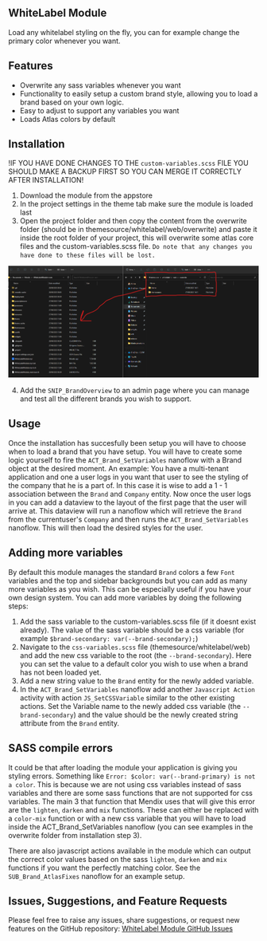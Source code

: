 ## WhiteLabel Module

Load any whitelabel styling on the fly, you can for example change the primary color whenever you want.

## Features

- Overwrite any sass variables whenever you want
- Functionality to easily setup a custom brand style, allowing you to load a brand based on your own logic.
- Easy to adjust to support any variables you want
- Loads Atlas colors by default

## Installation

!IF YOU HAVE DONE CHANGES TO THE `custom-variables.scss` FILE YOU SHOULD MAKE A BACKUP FIRST SO YOU CAN MERGE IT CORRECTLY AFTER INSTALLATION!

1. Download the module from the appstore
2. In the project settings in the theme tab make sure the module is loaded last
3. Open the project folder and then copy the content from the overwrite folder (should be in themesource/whitelabel/web/overwrite) and paste it inside the root folder of your project, this will overwrite some atlas core files and the custom-variables.scss file. `Do note that any changes you have done to these files will be lost.`

![copy-overwrite-folder](copy-overwrite-folder.png)

4. Add the `SNIP_BrandOverview` to an admin page where you can manage and test all the different brands you wish to support.

## Usage

Once the installation has succesfully been setup you will have to choose when to load a brand that you have setup. You will have to create some logic yourself to fire the `ACT_Brand_SetVariables` nanoflow with a Brand object at the desired moment. An example: You have a multi-tenant application and one a user logs in you want that user to see the styling of the company that he is a part of. In this case it is wise to add a 1 - 1 association between the `Brand` and `Company` entity. Now once the user logs in you can add a dataview to the layout of the first page that the user will arrive at. This dataview will run a nanoflow which will retrieve the `Brand` from the currentuser's `Company` and then runs the `ACT_Brand_SetVariables` nanoflow. This will then load the desired styles for the user. 

## Adding more variables

By default this module manages the standard `Brand` colors a few `Font` variables and the top and sidebar backgrounds but you can add as many more variables as you wish. This can be especially useful if you have your own design system. You can add more variables by doing the following steps:

1. Add the sass variable to the custom-variables.scss file (if it doesnt exist already). The value of the sass variable should be a css variable (for example `$brand-secondary: var(--brand-secondary);`)
2. Navigate to the `css-variables.scss` file (themesource/whitelabel/web) and add the new css variable to the root (the `--brand-secondary`). Here you can set the value to a default color you wish to use when a brand has not been loaded yet.
3. Add a new string value to the `Brand` entity for the newly added variable.
4. In the `ACT_Brand_SetVariables` nanoflow add another `Javascript Action` activity with action `JS_SetCSSVariable` similar to the other existing actions. Set the Variable name to the newly added css variable (the `--brand-secondary`) and the value should be the newly created string attribute from the `Brand` entity.

## SASS compile errors

It could be that after loading the module your application is giving you styling errors. Something like `Error: $color: var(--brand-primary) is not a color`. This is because we are not using css variables instead of sass variables and there are some sass functions that are not supported for css variables. The main 3 that function that Mendix uses that will give this error are the `lighten`, `darken` and `mix` functions. These can either be replaced with a `color-mix` function or with a new css variable that you will have to load inside the ACT_Brand_SetVariables nanoflow (you can see examples in the overwrite folder from installation step 3).

There are also javascript actions available in the module which can output the correct color values based on the sass `lighten`, `darken` and `mix` functions if you want the perfectly matching color. See the `SUB_Brand_AtlasFixes` nanoflow for an example setup.

## Issues, Suggestions, and Feature Requests

Please feel free to raise any issues, share suggestions, or request new features on the GitHub repository:
[WhiteLabel Module GitHub Issues](https://github.com/hunter-koppen/WhiteLabelModule/issues)